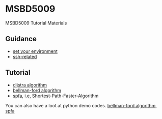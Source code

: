# MSBD5009

MSBD5009 Tutorial Materials

## Guidance

* [set your environment](./guidance/set-env.md)
* [ssh-related](./guidance/ssh-related.md)

## Tutorial

* [dijstra algorithm](tutorial/dijstra.md)
* [bellman-ford algorithm](tutorial/bellman-ford.md)
* [spfa](tutorial/spfa.md), i.e, Shortest-Path-Faster-Algorithm

You can also have a loot at python demo codes. [bellman-ford algorithm](python_playground/bellman_ford_algorithm.py), [spfa](python_playground/shortest_path_fast_algorithm.py)
